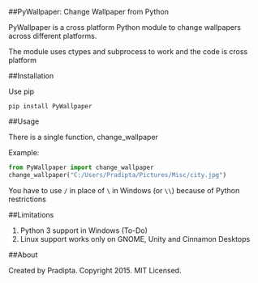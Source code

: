 ##PyWallpaper: Change Wallpaper from Python 

PyWallpaper is a cross platform Python module to change wallpapers across different platforms.

The module uses ctypes and subprocess to work and the code is cross platform

##Installation

Use pip

```
pip install PyWallpaper
```

##Usage

There is a single function, change_wallpaper

Example:

```python
from PyWallpaper import change_wallpaper
change_wallpaper("C:/Users/Pradipta/Pictures/Misc/city.jpg")
```

You have to use `/` in place of `\` in Windows (or `\\`) because of Python restrictions

##Limitations

1. Python 3 support in Windows (To-Do)
2. Linux support works only on GNOME, Unity and Cinnamon Desktops

##About

Created by Pradipta. Copyright 2015. MIT Licensed.